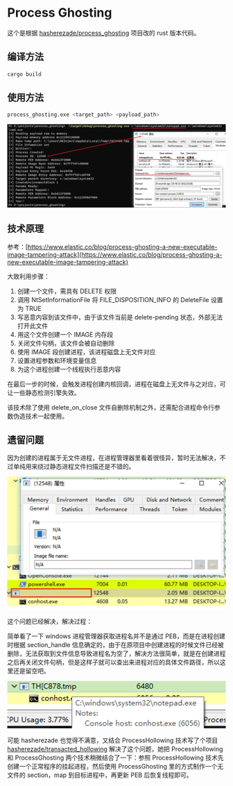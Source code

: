 # Process Ghosting

这个是根据 [hasherezade/process_ghosting](https://github.com/hasherezade/process_ghosting) 项目改的 rust 版本代码。

## 编译方法

```bash
cargo build
```

## 使用方法

```bash
process_ghosting.exe <target_path> <payload_path>
```

![x](./screenshot.png)

## 技术原理

参考：[https://www.elastic.co/blog/process-ghosting-a-new-executable-image-tampering-attack](https://www.elastic.co/blog/process-ghosting-a-new-executable-image-tampering-attack)

大致利用步骤：

1. 创建一个文件，需具有 DELETE 权限
2. 调用 NtSetInformationFile 将 FILE_DISPOSITION_INFO 的 DeleteFile 设置为 TRUE
3. 写恶意内容到该文件中，由于该文件当前是 delete-pending 状态，外部无法打开此文件
4. 用这个文件创建一个 IMAGE 内存段
5. 关闭文件句柄，该文件会被自动删除
6. 使用 IMAGE 段创建进程，该进程磁盘上无文件对应
7. 设置进程参数和环境变量信息
8. 为这个进程创建一个线程执行恶意内容

在最后一步的时候，会触发进程创建内核回调，进程在磁盘上无文件与之对应，可让一些静态检测引擎失效。

该技术除了使用 delete_on_close 文件自删除机制之外，还需配合进程命令行参数伪造技术一起使用。

## 遗留问题

因为创建的进程属于无文件进程，在进程管理器里看着很怪异，暂时无法解决，不过单纯用来绕过静态进程文件扫描还是不错的。

![x](images/2022-10-28_16-06-08.png)

这个问题已经解决，解决过程：

简单看了一下 windows 进程管理器获取进程名并不是通过 PEB，而是在进程创建时根据 section_handle 信息确定的，由于在原项目中创建进程的时候文件已经被删除，无法获取到文件信息导致进程名为空了，解决方法很简单，就是在创建进程之后再关闭文件句柄，但是这样子就可以查出来进程对应的具体文件路径，所以这里还是留空吧。

![x](images/2022-10-31_11-47-21.png)

可能 hasherezade 也觉得不满意，又结合 ProcessHollowing 技术写了个项目 [hasherezade/transacted_hollowing](https://github.com/hasherezade/transacted_hollowing) 解决了这个问题，她把 ProcessHollowing 和 ProcessGhosting 两个技术稍微结合了一下：参照 ProcessHollowing 技术先创建一个正常程序的挂起进程，然后使用 ProcessGhosting 里的方式制作一个无文件的 section，map 到目标进程中，再更新 PEB 后恢复线程即可。
